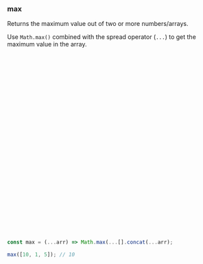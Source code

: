 ### max

Returns the maximum value out of two or more numbers/arrays.

Use `Math.max()` combined with the spread operator (`...`) to get the maximum value in the array.

```js































const max = (...arr) => Math.max(...[].concat(...arr);
```

```js
max([10, 1, 5]); // 10
```
